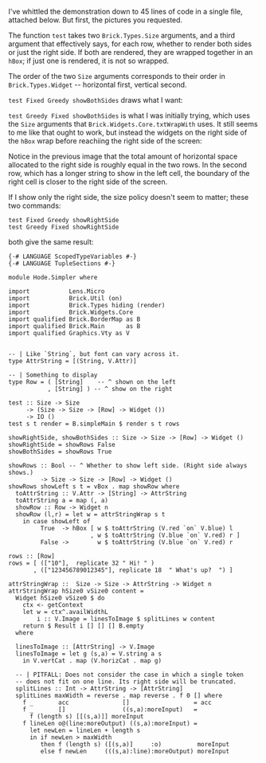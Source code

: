 I've whittled the demonstration down to 45 lines of code in a single file, attached below. But first, the pictures you requested.

The function `test` takes two `Brick.Types.Size` arguments, and a third argument that effectively says, for each row, whether to render both sides or just the right side. If both are rendered, they are wrapped together in an `hBox`; if just one is rendered, it is not so wrapped.

The order of the two `Size` arguments corresponds to their order in `Brick.Types.Widget` -- horizontal first, vertical second.

`test Fixed Greedy showBothSides` draws what I want:

`test Greedy Fixed showBothSides` is what I was initially trying, which uses the `Size` arguments that `Brick.Widgets.Core.txtWrapWith` uses. It still seems to me like that ought to work, but instead the widgets on the right side of the `hBox` wrap before reachiing the right side of the screen:

Notice in the previous image that the total amount of horizontal space allocated to the right side is roughly equal in the two rows. In the second row, which has a longer string to show in the left cell, the boundary of the right cell is closer to the right side of the screen.

If I show only the right side,  the size policy doesn't seem to matter; these two commands:

```
test Fixed Greedy showRightSide
test Greedy Fixed showRightSide
```

both give the same result:


```
{-# LANGUAGE ScopedTypeVariables #-}
{-# LANGUAGE TupleSections #-}

module Hode.Simpler where

import           Lens.Micro
import           Brick.Util (on)
import           Brick.Types hiding (render)
import           Brick.Widgets.Core
import qualified Brick.BorderMap as B
import qualified Brick.Main      as B
import qualified Graphics.Vty as V


-- | Like `String`, but font can vary across it.
type AttrString = [(String, V.Attr)]

-- | Something to display
type Row = ( [String]    -- ^ shown on the left
           , [String] ) -- ^ show on the right

test :: Size -> Size
     -> (Size -> Size -> [Row] -> Widget ())
     -> IO ()
test s t render = B.simpleMain $ render s t rows

showRightSide, showBothSides :: Size -> Size -> [Row] -> Widget ()
showRightSide = showRows False
showBothSides = showRows True

showRows :: Bool -- ^ Whether to show left side. (Right side always shows.)
         -> Size -> Size -> [Row] -> Widget ()
showRows showLeft s t = vBox . map showRow where
  toAttrString :: V.Attr -> [String] -> AttrString
  toAttrString a = map (, a)
  showRow :: Row -> Widget n
  showRow (l,r) = let w = attrStringWrap s t
    in case showLeft of
         True  -> hBox [ w $ toAttrString (V.red `on` V.blue) l
                       , w $ toAttrString (V.blue `on` V.red) r ]
         False ->        w $ toAttrString (V.blue `on` V.red) r

rows :: [Row]
rows = [ (["10"],  replicate 32 " Hi! " )
       , (["123456789012345"], replicate 18  " What's up?  ") ]

attrStringWrap ::  Size -> Size -> AttrString -> Widget n
attrStringWrap hSize0 vSize0 content =
  Widget hSize0 vSize0 $ do
    ctx <- getContext
    let w = ctx^.availWidthL
        i :: V.Image = linesToImage $ splitLines w content
    return $ Result i [] [] [] B.empty
  where

  linesToImage :: [AttrString] -> V.Image
  linesToImage = let g (s,a) = V.string a s
    in V.vertCat . map (V.horizCat . map g)

  -- | PITFALL: Does not consider the case in which a single token
  -- does not fit on one line. Its right side will be truncated.
  splitLines :: Int -> AttrString -> [AttrString]
  splitLines maxWidth = reverse . map reverse . f 0 [] where
    f _       acc               []                  = acc
    f _       []                ((s,a):moreInput)   =
      f (length s) [[(s,a)]] moreInput
    f lineLen o@(line:moreOutput) ((s,a):moreInput) =
      let newLen = lineLen + length s
      in if newLen > maxWidth
         then f (length s) ([(s,a)]     :o)          moreInput
         else f newLen     (((s,a):line):moreOutput) moreInput
```

